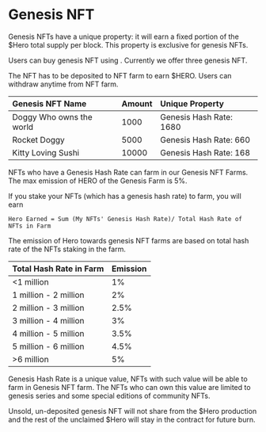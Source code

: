 # Genesis NFT

Genesis NFTs have a unique property: it will earn a fixed portion of the $Hero total supply per block. This property is exclusive for genesis NFTs.

Users can buy genesis NFT using . Currently we offer three genesis NFT.

The NFT has to be deposited to NFT farm to earn $HERO. Users can withdraw anytime from NFT farm.

| Genesis NFT Name | Amount | Unique Property |
| :--- | :--- | :--- |
| Doggy Who owns the world | 1000 | Genesis Hash Rate: 1680 |
| Rocket Doggy | 5000 | Genesis Hash Rate: 660 |
| Kitty Loving Sushi | 10000 | Genesis Hash Rate: 168 |

NFTs who have a Genesis Hash Rate can farm in our Genesis NFT Farms. The max emission of HERO of the Genesis Farm is 5%. 

If you stake your NFTs \(which has a genesis hash rate\) to farm, you will earn

```text
Hero Earned = Sum (My NFTs' Genesis Hash Rate)/ Total Hash Rate of NFTs in Farm
```

The emission of Hero towards genesis NFT farms are based on total hash rate of the NFTs staking in the farm.

| Total Hash Rate in Farm | Emission |
| :--- | :--- |
| &lt;1 million | 1% |
| 1 million - 2 million | 2% |
| 2 million - 3 million  | 2.5% |
| 3 million - 4 million | 3% |
| 4 million - 5 million | 3.5% |
| 5 million - 6 million | 4.5% |
| &gt;6 million | 5% |

Genesis Hash Rate is a unique value, NFTs with such value will be able to farm in Genesis NFT farm. The NFTs who can own this value are limited to genesis series and some special editions of community NFTs.

Unsold, un-deposited genesis NFT will not share from the $Hero production and the rest of the unclaimed $Hero will stay in the contract for future burn.

